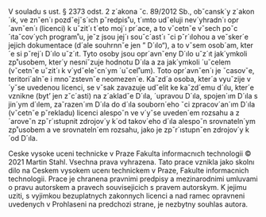 V souladu s ust. § 2373 odst. 2 z´akona ˇc. 89/2012 Sb., obˇcansk´y z´akon´ık, ve
znˇen´ı pozdˇejˇs´ıch pˇredpis˚u, t´ımto udˇeluji nev´yhradn´ı opr´avnˇen´ı (licenci) k uˇzit´ı
t´eto moj´ı pr´ace, a to vˇcetnˇe vˇsech poˇc´ıtaˇcov´ych program˚u, jeˇz jsou jej´ı souˇc´ast´ı
ˇci pˇr´ılohou a veˇsker´e jejich dokumentace (d´ale souhrnnˇe jen ”
D´ılo“), a to vˇsem
osob´am, kter´e si pˇrej´ı D´ılo uˇz´ıt. Tyto osoby jsou opr´avnˇeny D´ılo uˇz´ıt jak´ymkoli
zp˚usobem, kter´y nesniˇzuje hodnotu D´ıla a za jak´ymkoli ´uˇcelem (vˇcetnˇe uˇzit´ı
k v´ydˇeleˇcn´ym ´uˇcel˚um). Toto opr´avnˇen´ı je ˇcasovˇe, teritori´alnˇe i mnoˇzstevnˇe
neomezen´e. Kaˇzd´a osoba, kter´a vyuˇzije v´yˇse uvedenou licenci, se vˇsak zavazuje udˇelit ke kaˇzd´emu d´ılu, kter´e vznikne (byt’ jen zˇc´asti) na z´akladˇe D´ıla,
´upravou D´ıla, spojen´ım D´ıla s jin´ym d´ılem, zaˇrazen´ım D´ıla do d´ıla souborn´eho
ˇci zpracov´an´ım D´ıla (vˇcetnˇe pˇrekladu) licenci alespoˇn ve v´yˇse uveden´em rozsahu a z´aroveˇn zpˇr´ıstupnit zdrojov´y k´od takov´eho d´ıla alespoˇn srovnateln´ym
zp˚usobem a ve srovnateln´em rozsahu, jako je zpˇr´ıstupnˇen zdrojov´y k´od D´ıla.

Ceske vysoke uceni technicke v Praze
Fakulta informacnıch technologii
© 2021 Martin Stahl. Vsechna prava vyhrazena.
Tato prace vznikla jako skolnı dilo na Ceskem vysokem ucenı technickem
v Praze, Fakulte informacnich technologii. Prace je chranena pravnimi predpisy
a mezinarodnimi umluvami o pravu autorskem a pravech souvisejicich s pravem
autorskym. K jejimu uziti, s vyjimkou bezuplatnych zakonnych licenci a nad
ramec opravneni uvedenych v Prohlaseni na predchozi strane, je nezbytny souhlas autora.
